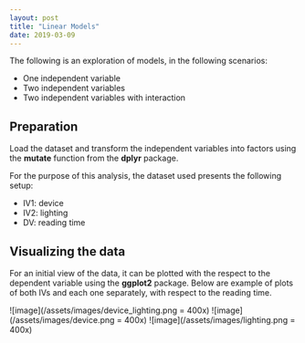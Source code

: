 ```yaml
---
layout: post
title: "Linear Models"
date: 2019-03-09
---
```

The following is an exploration of models, in the following scenarios:
* One independent variable
* Two independent variables
* Two independent variables with interaction

## Preparation
Load the dataset and transform the independent variables into factors using the **mutate** function from the **dplyr** package.

For the purpose of this analysis, the dataset used presents the following setup:
* IV1: device
* IV2: lighting
* DV: reading time

## Visualizing the data
For an initial view of the data, it can be plotted with the respect to the dependent variable using the **ggplot2** package. Below are example of plots of both IVs and each one separately, with respect to the reading time.

![image](/assets/images/device_lighting.png = 400x)
![image](/assets/images/device.png = 400x)
![image](/assets/images/lighting.png = 400x)
